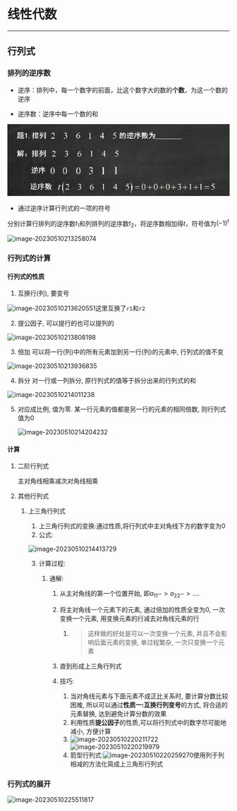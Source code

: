 # 线性代数

-----

## 行列式

### 排列的逆序数

-   逆序：排列中，每一个数字的前面，比这个数字大的数的**个数**，为这一个数的逆序

-   逆序数：逆序中每一个数的和

![image-20230510212920300](https://raw.githubusercontent.com/ProudCarrotG/tuChuang/main/image-20230510212920300.png)

-   通过逆序计算行列式的一项的符号

分别计算行排列的逆序数$t_1$和列排列的逆序数$t_2$，将逆序数相加得$t$，符号值为$(-1)^t$

![image-20230510213258074](https://raw.githubusercontent.com/ProudCarrotG/tupian/Tu_Chuang/image-20230510213258074.png?token=AOTPXYR5LDYJJ2SRKJPH7KTELOOWO)

### 行列式的计算

#### 行列式的性质

1.   互换行(列), 要变号

![image-20230510213620551](https://raw.githubusercontent.com/ProudCarrotG/tupian/Tu_Chuang/image-20230510213620551.png?token=AOTPXYSD24E36WKNGYTCMFTELOSMU)这里互换了`r1`和`r2`

2.   提公因子, 可以提行的也可以提列的

![image-20230510213808198](https://raw.githubusercontent.com/ProudCarrotG/tupian/Tu_Chuang/image-20230510213808198.png?token=AOTPXYXVJUZMA6VX6CZA3WDELOSMY)

3.   倍加 可以将一行(列)中的所有元素加到另一行(列)的元素中, 行列式的值不变

![image-20230510213936835](https://raw.githubusercontent.com/ProudCarrotG/tupian/Tu_Chuang/image-20230510213936835.png?token=AOTPXYT25N3TEDYC6Z3KLL3ELOSM4)

4.   拆分 对一行或一列拆分, 原行列式的值等于拆分出来的行列式的和

![image-20230510214011238](https://raw.githubusercontent.com/ProudCarrotG/tupian/Tu_Chuang/image-20230510214011238.png?token=AOTPXYRFJTYPGVEAI3C6E6TELOSM6)

5.   对应成比例, 值为零. 某一行元素的值都是另一行的元素的相同倍数, 则行列式值为0

     ![image-20230510214204232](https://raw.githubusercontent.com/ProudCarrotG/tupian/Tu_Chuang/image-20230510214204232.png?token=AOTPXYRRTB5HIUGPECYQE73ELOSNC)

#### 计算

1.   二阶行列式

     主对角线相乘减次对角线相乘

2.   其他行列式

     1.   上三角行列式

          1.   上三角行列式的变换:通过性质,将行列式中主对角线下方的数字变为0
          2.   公式: 

          ![image-20230510214413729](https://raw.githubusercontent.com/ProudCarrotG/tupian/Tu_Chuang/image-20230510214413729.png?token=AOTPXYUGYHE47T6WSVGZIYTELOSNG)

          3.   计算过程:

               1.   通解:

                    1.   从主对角线的第一个位置开始, 即$a_{11} -> a_{22} -> ....$

                    2.   将主对角线一个元素下的元素, 通过倍加的性质全变为0, 一次变换一个元素, 用变换元素的行减去对角线元素的行

                         1.   >   这样做的好处是可以一次变换一个元素, 并且不会影响后面元素的变换, 单过程繁杂, 一次只变换一个元素

                    3.   直到形成上三角行列式

                    4.   技巧:

                         1.   当对角线元素与下面元素不成正比关系时, 要计算分数比较困难, 所以可以通过**性质一:互换行列变号**的方式, 将合适的元素替换, 达到避免计算分数的效果
                         2.   利用性质**提公因子**的性质,可以将行列式中的数字尽可能地减小, 方便计算
                         3.   ![image-20230510220211722](https://raw.githubusercontent.com/ProudCarrotG/tupian/Tu_Chuang/image-20230510220211722.png?token=AOTPXYSDZKHUM3PRXCXLTSLELOSNQ)![image-20230510220219979](https://raw.githubusercontent.com/ProudCarrotG/tupian/Tu_Chuang/image-20230510220219979.png?token=AOTPXYUDGIKN5HKHWZTXHUDELOSNW)[]()
                         4.   箭型行列式:![image-20230510220259270](https://raw.githubusercontent.com/ProudCarrotG/tupian/Tu_Chuang/image-20230510220259270.png?token=AOTPXYRH6COKB7CZTBXIENTELOSN2)使用列于列相减的方法化简成上三角形行列式

### 行列式的展开

![image-20230510225511817](https://cdn.jsdelivr.net/gh/ProudCarrotG/tuChuang/image-20230510225511817.png)
